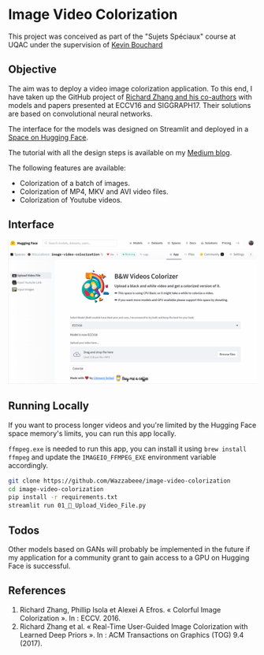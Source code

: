 # Image Video Colorization
This project was conceived as part of the "Sujets Spéciaux" course at UQAC under the supervision of [Kevin Bouchard](http://www.kevin-bouchard.ca/)

## Objective
The aim was to deploy a video image colorization application. To this end, I have taken up the GitHub project of [Richard Zhang and his co-authors](https://github.com/richzhang/colorization) with models and papers presented at ECCV16 and SIGGRAPH17. Their solutions are based on convolutional neural networks.

The interface for the models was designed on Streamlit and deployed in a [Space on Hugging Face](https://huggingface.co/spaces/Wazzzabeee/image-video-colorization).

The tutorial with all the design steps is available on my [Medium blog](https://medium.com/geekculture/creating-a-web-app-to-colorize-images-and-youtube-videos-80f5be2d0f68).

The following features are available:
- Colorization of a batch of images.
- Colorization of MP4, MKV and AVI video files.
- Colorization of Youtube videos.

## Interface
<img src="interface.gif"/>

## Running Locally
If you want to process longer videos and you're limited by the Hugging Face space memory's limits, you can run this app locally.

`ffmpeg.exe` is needed to run this app, you can install it using `brew install ffmpeg` and update the `IMAGEIO_FFMPEG_EXE` environment variable accordingly.

```bash
git clone https://github.com/Wazzabeee/image-video-colorization
cd image-video-colorization
pip install -r requirements.txt
streamlit run 01_📼_Upload_Video_File.py
```

## Todos
Other models based on GANs will probably be implemented in the future if my application for a community grant to gain access to a GPU on Hugging Face is successful.

## References
1. Richard Zhang, Phillip Isola et Alexei A Efros. « Colorful Image Colorization ». In : ECCV. 2016.
2. Richard Zhang et al. « Real-Time User-Guided Image Colorization with Learned Deep Priors ». In : ACM
Transactions on Graphics (TOG) 9.4 (2017).
